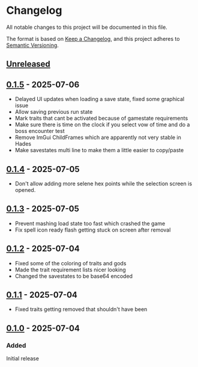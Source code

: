 # Changelog

All notable changes to this project will be documented in this file.

The format is based on [Keep a Changelog](https://keepachangelog.com/en/1.1.0/),
and this project adheres to [Semantic Versioning](https://semver.org/spec/v2.0.0.html).

## [Unreleased]

## [0.1.5] - 2025-07-06

- Delayed UI updates when loading a save state, fixed some graphical issue
- Allow saving previous run state
- Mark traits that cant be activated because of gamestate requirements
- Make sure there is time on the clock if you select vow of time and do a boss encounter test
- Remove ImGui ChildFrames which are apparently not very stable in Hades
- Make savestates multi line to make them a little easier to copy/paste

## [0.1.4] - 2025-07-05

- Don't allow adding more selene hex points while the selection screen is opened.

## [0.1.3] - 2025-07-05

- Prevent mashing load state too fast which crashed the game
- Fix spell icon ready flash getting stuck on screen after removal

## [0.1.2] - 2025-07-04

- Fixed some of the coloring of traits and gods
- Made the trait requirement lists nicer looking
- Changed the savestates to be base64 encoded

## [0.1.1] - 2025-07-04

- Fixed traits getting removed that shouldn't have been

## [0.1.0] - 2025-07-04

### Added

Initial release

[unreleased]: https://github.com/threecreepio/H2-Practise/compare/0.1.5...HEAD
[0.1.5]: https://github.com/threecreepio/H2-Practise/compare/0.1.4...0.1.5
[0.1.4]: https://github.com/threecreepio/H2-Practise/compare/0.1.3...0.1.4
[0.1.3]: https://github.com/threecreepio/H2-Practise/compare/0.1.2...0.1.3
[0.1.2]: https://github.com/threecreepio/H2-Practise/compare/0.1.1...0.1.2
[0.1.1]: https://github.com/threecreepio/H2-Practise/compare/0.1.0...0.1.1
[0.1.0]: https://github.com/threecreepio/H2-Practise/compare/0.1.0...0.1.0
